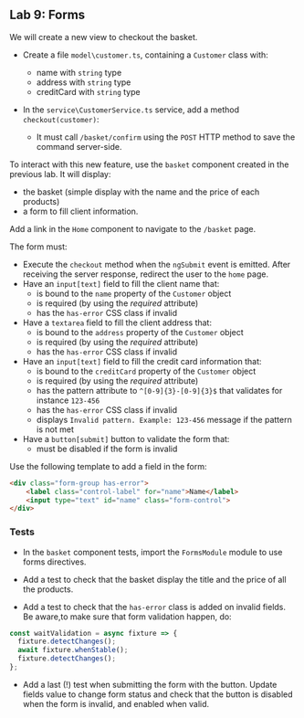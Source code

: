 ## Lab 9: Forms

We will create a new view to checkout the basket.

- Create a file `model\customer.ts`, containing a `Customer` class with:
	- name with `string` type
	- address with `string` type
	- creditCard with `string` type

- In the `service\CustomerService.ts` service, add a method `checkout(customer)`:
  - It must call `/basket/confirm` using the `POST` HTTP method to save the command server-side.

To interact with this new feature, use the `basket` component created in the previous lab. It will display:
  - the basket (simple display with the name and the price of each products)
  - a form to fill client information.

Add a link in the `Home` component to navigate to the `/basket` page.

The form must:
  - Execute the `checkout` method when the `ngSubmit` event is emitted. After receiving the server response, redirect the user to the `home` page.
  - Have an `input[text]` field to fill the client name that:
    - is bound to the `name` property of the `Customer` object
    - is required (by using the *required* attribute)
    - has the `has-error` CSS class if invalid
  - Have a `textarea` field to fill the client address that:
    - is bound to the `address` property of the `Customer` object
    - is required (by using the *required* attribute)
    - has the `has-error` CSS class if invalid
  - Have an `input[text]` field to fill the credit card information that:
    - is bound to the `creditCard` property of the `Customer` object
    - is required (by using the *required* attribute)
    - has the pattern attribute to `^[0-9]{3}-[0-9]{3}$` that validates for instance `123-456`
    - has the `has-error` CSS class if invalid
    - displays `Invalid pattern. Example: 123-456` message if the pattern is not met
  - Have a `button[submit]` button to validate the form that:
    - must be disabled if the form is invalid

Use the following template to add a field in the form:

```html
<div class="form-group has-error">
    <label class="control-label" for="name">Name</label>
    <input type="text" id="name" class="form-control">
</div>
```

### Tests

- In the `basket` component tests, import the `FormsModule` module to use forms directives.

- Add a test to check that the basket display the title and the price of all the products.

- Add a test to check that the `has-error` class is added on invalid fields. Be aware,to make sure that form validation happen, do:

```typescript
const waitValidation = async fixture => {
  fixture.detectChanges();
  await fixture.whenStable();
  fixture.detectChanges();
};
```

- Add a last (!) test when submitting the form with the button. Update fields value to change form status and check that the button is disabled when the form is invalid, and enabled when valid.

